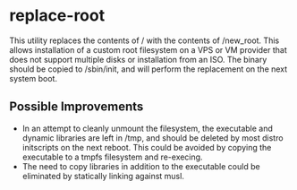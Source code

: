 
# replace-root

This utility replaces the contents of / with the contents of /new_root.  This allows installation of a custom root filesystem on a VPS or VM provider that does not support multiple disks or installation from an ISO.  The binary should be copied to /sbin/init, and will perform the replacement on the next system boot.

## Possible Improvements

- In an attempt to cleanly unmount the filesystem, the executable and dynamic libraries are left in /tmp, and should be deleted by most distro initscripts on the next reboot.  This could be avoided by copying the executable to a tmpfs filesystem and re-execing.
- The need to copy libraries in addition to the executable could be eliminated by statically linking against musl.

